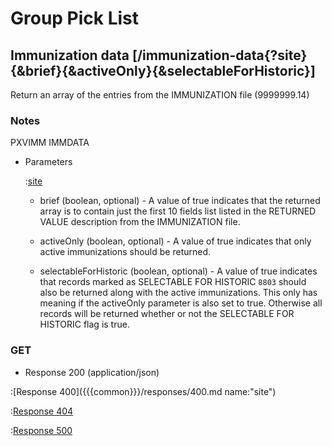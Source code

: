 # Group Pick List

## Immunization data [/immunization-data{?site}{&brief}{&activeOnly}{&selectableForHistoric}]

Return an array of the entries from the IMMUNIZATION file (9999999.14)

### Notes

PXVIMM IMMDATA

+ Parameters

    :[site]({{{common}}}/parameters/site.md)

    + brief (boolean, optional) - A value of true indicates that the returned array is to contain just the first 10 fields list listed in the RETURNED VALUE description from the IMMUNIZATION file.

    + activeOnly (boolean, optional) - A value of true indicates that only active immunizations should be returned.

    + selectableForHistoric (boolean, optional) - A value of true indicates that records marked as SELECTABLE FOR HISTORIC `8803` should also be returned along with the active immunizations. This only has meaning if the activeOnly parameter is also set to true. Otherwise all records will be returned whether or not the SELECTABLE FOR HISTORIC flag is true.

### GET

+ Response 200 (application/json)

:[Response 400]({{{common}}}/responses/400.md name:"site")

:[Response 404]({{{common}}}/responses/404.md)

:[Response 500]({{{common}}}/responses/500.md)


